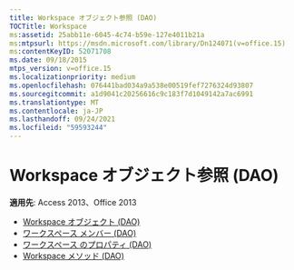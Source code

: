 ```yaml
---
title: Workspace オブジェクト参照 (DAO)
TOCTitle: Workspace
ms:assetid: 25abb11e-6045-4c74-b59e-127e4011b21a
ms:mtpsurl: https://msdn.microsoft.com/library/Dn124071(v=office.15)
ms:contentKeyID: 52071708
ms.date: 09/18/2015
mtps_version: v=office.15
ms.localizationpriority: medium
ms.openlocfilehash: 076441bad034a9a538e00519fef7276324d93807
ms.sourcegitcommit: a1d9041c20256616c9c183f7d1049142a7ac6991
ms.translationtype: MT
ms.contentlocale: ja-JP
ms.lasthandoff: 09/24/2021
ms.locfileid: "59593244"
---
```

# <a name="workspace-object-reference-dao"></a>Workspace オブジェクト参照 (DAO)

**適用先**: Access 2013、Office 2013

- [Workspace オブジェクト (DAO)](workspace-object-dao.md)
- [ワークスペース メンバー (DAO)](workspace-members-dao.md)
- [ワークスペース のプロパティ (DAO)](workspace-properties-dao.md)
- [Workspace メソッド (DAO)](workspace-methods-dao.md)

